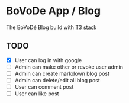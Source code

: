 # BoVoDe App / Blog
The BoVoDé Blog build with [T3 stack](https://create.t3.gg/)

## TODO

- [x] User can log in with google
- [ ] Admin can make other or revoke user admin
- [ ] Admin can create markdown blog post
- [ ] Admin can delete/edit all blog post
- [ ] User can comment post
- [ ] User can like post